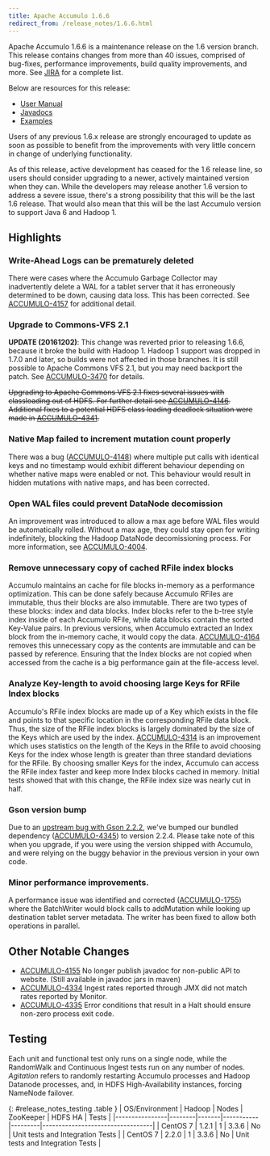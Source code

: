```yaml
---
title: Apache Accumulo 1.6.6
redirect_from: /release_notes/1.6.6.html
---
```


Apache Accumulo 1.6.6 is a maintenance release on the 1.6 version branch. This
release contains changes from more than 40 issues, comprised of bug-fixes,
performance improvements, build quality improvements, and more. See
[JIRA][JIRA_166] for a complete list.

Below are resources for this release:

* [User Manual](/1.6/accumulo_user_manual.html)
* [Javadocs](/1.6/apidocs)
* [Examples](/1.6/examples)

Users of any previous 1.6.x release are strongly encouraged to update as soon
as possible to benefit from the improvements with very little concern in change
of underlying functionality.

As of this release, active development has ceased for the 1.6 release line, so
users should consider upgrading to a newer, actively maintained version when
they can. While the developers may release another 1.6 version to address a
severe issue, there's a strong possibility that this will be the last 1.6
release. That would also mean that this will be the last Accumulo version to
support Java 6 and Hadoop 1.

## Highlights

### Write-Ahead Logs can be prematurely deleted

There were cases where the Accumulo Garbage Collector may inadvertently delete
a WAL for a tablet server that it has erroneously determined to be down,
causing data loss. This has been corrected. See [ACCUMULO-4157][ACCUMULO-4157]
for additional detail.

### Upgrade to Commons-VFS 2.1

**UPDATE (20161202)**: This change was reverted prior to releasing 1.6.6,
because it broke the build with Hadoop 1. Hadoop 1 support was dropped in 1.7.0
and later, so builds were not affected in those branches. It is still possible
to Apache Commons VFS 2.1, but you may need backport the patch. See
[ACCUMULO-3470] for details.

~~Upgrading to Apache Commons VFS 2.1 fixes several issues with classloading out
of HDFS. For further detail see [ACCUMULO-4146][ACCUMULO-4146]. Additional
fixes to a potential HDFS class loading deadlock situation were made in
[ACCUMULO-4341][ACCUMULO-4341].~~

### Native Map failed to increment mutation count properly

There was a bug ([ACCUMULO-4148][ACCUMULO-4148]) where multiple put calls with
identical keys and no timestamp would exhibit different behaviour depending on
whether native maps were enabled or not. This behaviour would result in hidden
mutations with native maps, and has been corrected.

### Open WAL files could prevent DataNode decomission

An improvement was introduced to allow a max age before WAL files would be
automatically rolled. Without a max age, they could stay open for writing
indefinitely, blocking the Hadoop DataNode decomissioning process. For more
information, see [ACCUMULO-4004][ACCUMULO-4004].

### Remove unnecessary copy of cached RFile index blocks

Accumulo maintains an cache for file blocks in-memory as a performance
optimization. This can be done safely because Accumulo RFiles are immutable,
thus their blocks are also immutable. There are two types of these blocks:
index and data blocks. Index blocks refer to the b-tree style index inside of
each Accumulo RFile, while data blocks contain the sorted Key-Value pairs. In
previous versions, when Accumulo extracted an Index block from the in-memory
cache, it would copy the data. [ACCUMULO-4164][ACCUMULO-4164] removes this
unnecessary copy as the contents are immutable and can be passed by reference.
Ensuring that the Index blocks are not copied when accessed from the cache is a
big performance gain at the file-access level.

### Analyze Key-length to avoid choosing large Keys for RFile Index blocks

Accumulo's RFile index blocks are made up of a Key which exists in the file and
points to that specific location in the corresponding RFile data block. Thus,
the size of the RFile index blocks is largely dominated by the size of the Keys
which are used by the index. [ACCUMULO-4314][ACCUMULO-4314] is an improvement
which uses statistics on the length of the Keys in the Rfile to avoid choosing
Keys for the index whose length is greater than three standard deviations for
the RFile. By choosing smaller Keys for the index, Accumulo can access the
RFile index faster and keep more Index blocks cached in memory. Initial tests
showed that with this change, the RFile index size was nearly cut in half.

### Gson version bump

Due to an [upstream bug with Gson 2.2.2][GSONBUG], we've bumped our bundled
dependency ([ACCUMULO-4345][ACCUMULO-4345]) to version 2.2.4. Please take note
of this when you upgrade, if you were using the version shipped with Accumulo,
and were relying on the buggy behavior in the previous version in your own
code.

### Minor performance improvements.

A performance issue was identified and corrected
([ACCUMULO-1755][ACCUMULO-1755]) where the BatchWriter would block calls to
addMutation while looking up destination tablet server metadata. The writer has
been fixed to allow both operations in parallel.


## Other Notable Changes

 * [ACCUMULO-4155][ACCUMULO-4155] No longer publish javadoc for non-public API
   to website. (Still available in javadoc jars in maven)
 * [ACCUMULO-4334][ACCUMULO-4334] Ingest rates reported through JMX did not
   match rates reported by Monitor.
 * [ACCUMULO-4335][ACCUMULO-4335] Error conditions that result in a Halt should
   ensure non-zero process exit code.

## Testing

Each unit and functional test only runs on a single node, while the RandomWalk
and Continuous Ingest tests run on any number of nodes. *Agitation* refers to
randomly restarting Accumulo processes and Hadoop Datanode processes, and, in
HDFS High-Availability instances, forcing NameNode failover.

{: #release_notes_testing .table }
| OS/Environment | Hadoop | Nodes | ZooKeeper | HDFS HA | Tests                            |
|----------------|--------|-------|-----------|---------|----------------------------------|
| CentOS 7       | 1.2.1  | 1     | 3.3.6     | No      | Unit tests and Integration Tests |
| CentOS 7       | 2.2.0  | 1     | 3.3.6     | No      | Unit tests and Integration Tests |

[JIRA_166]: https://issues.apache.org/jira/secure/ReleaseNote.jspa?projectId=12312121&version=12334846

[GSONBUG]: https://github.com/google/gson/issues/362

[ACCUMULO-1755]: https://issues.apache.org/jira/browse/ACCUMULO-1755
[ACCUMULO-3470]: https://issues.apache.org/jira/browse/ACCUMULO-3470
[ACCUMULO-4004]: https://issues.apache.org/jira/browse/ACCUMULO-4004
[ACCUMULO-4146]: https://issues.apache.org/jira/browse/ACCUMULO-4146
[ACCUMULO-4148]: https://issues.apache.org/jira/browse/ACCUMULO-4148
[ACCUMULO-4155]: https://issues.apache.org/jira/browse/ACCUMULO-4155
[ACCUMULO-4157]: https://issues.apache.org/jira/browse/ACCUMULO-4157
[ACCUMULO-4164]: https://issues.apache.org/jira/browse/ACCUMULO-4164
[ACCUMULO-4314]: https://issues.apache.org/jira/browse/ACCUMULO-4314
[ACCUMULO-4334]: https://issues.apache.org/jira/browse/ACCUMULO-4334
[ACCUMULO-4335]: https://issues.apache.org/jira/browse/ACCUMULO-4335
[ACCUMULO-4341]: https://issues.apache.org/jira/browse/ACCUMULO-4341
[ACCUMULO-4345]: https://issues.apache.org/jira/browse/ACCUMULO-4345
